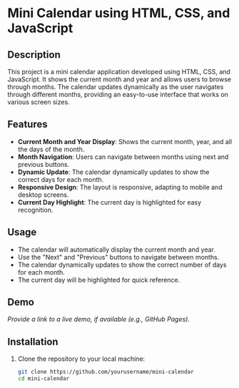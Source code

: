 # Mini Calendar using HTML, CSS, and JavaScript

## Description
This project is a mini calendar application developed using HTML, CSS, and JavaScript. It shows the current month and year and allows users to browse through months. The calendar updates dynamically as the user navigates through different months, providing an easy-to-use interface that works on various screen sizes. 

## Features
- **Current Month and Year Display**: Shows the current month, year, and all the days of the month.
- **Month Navigation**: Users can navigate between months using next and previous buttons.
- **Dynamic Update**: The calendar dynamically updates to show the correct days for each month.
- **Responsive Design**: The layout is responsive, adapting to mobile and desktop screens.
- **Current Day Highlight**: The current day is highlighted for easy recognition.

## Usage
- The calendar will automatically display the current month and year.
- Use the "Next" and "Previous" buttons to navigate between months.
- The calendar dynamically updates to show the correct number of days for each month.
- The current day will be highlighted for quick reference.

## Demo
_Provide a link to a live demo, if available (e.g., GitHub Pages)._

## Installation

1. Clone the repository to your local machine:
   ```bash
   git clone https://github.com/yourusername/mini-calendar
   cd mini-calendar
